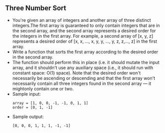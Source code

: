 ## Three Number Sort

- You're given an array of integers and another array of three distinct integers.The first array is guaranteed to only contain integers that are in the second array, and the second array represents a desired order for the integers in the first array. For example, a second array of [x, y, z] represents a desired order of [x, x, ..., x, y, y, ..., y, z, z,..., z] in the first array.
- Write a function that sorts the first array according to the desired order in the second array.
- The function should perform this in place (i.e. it should mutate the input array, and it shouldn't use any auxiliary space (i.e., it should run with constant space: O(1) space). Note that the desired order won't necessarily be ascending or descending and that the first array won't necessarily contain all three integers found in the second array — it mightonly contain one or two.
- Sample input:
    ~~~
    array = [1, 0, 0, -1, -1, 0, 1, 1]
    order = [0, 1, -1]
    ~~~
- Sample output:
    ~~~
    [0, 0, 0, 1, 1, 1, -1, -1]
    ~~~